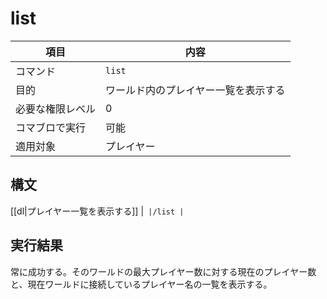 # list

|項目|内容|
|---|---|
|コマンド|`list`|
|目的|ワールド内のプレイヤー一覧を表示する|
| 必要な権限レベル | 0 |
|コマブロで実行|可能|
|適用対象|プレイヤー|

## 構文

[[dl|プレイヤー一覧を表示する]]
|```
|/list
|```

## 実行結果

常に成功する。そのワールドの最大プレイヤー数に対する現在のプレイヤー数と、現在ワールドに接続しているプレイヤー名の一覧を表示する。
